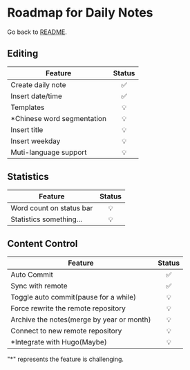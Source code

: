 # Roadmap for Daily Notes

Go back to [README](README.md).

## Editing

| Feature                     | Status |
| --------------------------- | :----: |
| Create daily note           |   ✅   |
| Insert date/time            |   ✅   |
| Templates                   |   💡   |
| \*Chinese word segmentation |   💡   |
| Insert title                |   💡   |
| Insert weekday              |   💡   |
| Muti-language support       |   💡   |

## Statistics

| Feature                  | Status |
| ------------------------ | :----: |
| Word count on status bar |   💡   |
| Statistics something...  |   💡   |

## Content Control

| Feature                                   | Status |
| ----------------------------------------- | :----: |
| Auto Commit                               |   ✅   |
| Sync with remote                          |   ✅   |
| Toggle auto commit(pause for a while)     |   💡   |
| Force rewrite the remote repository       |   💡   |
| Archive the notes(merge by year or month) |   💡   |
| Connect to new remote repository          |   💡   |
| \*Integrate with Hugo(Maybe)              |   💡   |

"\*" represents the feature is challenging.
